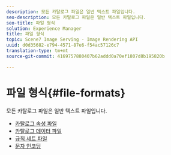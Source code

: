 ```yaml
---
description: 모든 카탈로그 파일은 일반 텍스트 파일입니다.
seo-description: 모든 카탈로그 파일은 일반 텍스트 파일입니다.
seo-title: 파일 형식
solution: Experience Manager
title: 파일 형식
topic: Scene7 Image Serving - Image Rendering API
uuid: d0d35682-e794-4571-87e6-f54ac57126c7
translation-type: tm+mt
source-git-commit: 4169757880407b62addd0a70ef1807d8b195820b

---
```



# 파일 형식{#file-formats}

모든 카탈로그 파일은 일반 텍스트 파일입니다.

* [카탈로그 속성 파일](r-catalog-attribute-files.md)
* [카탈로그 데이터 파일](r-catalog-data-files.md)
* [규칙 세트 파일](r-rule-set-files.md)
* [문자 인코딩](r-is-cat-character-encoding.md)
